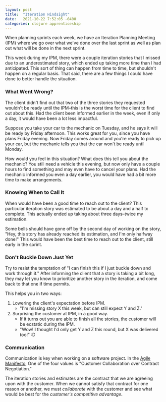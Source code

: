 ```yaml
---
layout: post
title:  "Iteration Hindsight"
date:   2021-10-22 7:52:05 -0400
categories: clojure apprenticeship
---
```


When planning sprints each week, we have an Iteration Planning Meeting (IPM) where we 
go over what we've done over the last sprint as well as plan out what will be done in 
the next sprint.

This week during my IPM, there were a couple iteration stories that I missed due to an 
underestimated story, which ended up taking more time than I had anticipated. This
sort of thing can happen from time to time, but shouldn't happen on a regular basis. 
That said, there are a few things I could have done to better handle the situation. 

### What Went Wrong?

The client didn't find out that two of the three stories they requested wouldn't 
be ready until the IPM–this is the worst time for the client to find out about this. 
Had the client been informed earlier in the week, even if only a day, it would 
have been a lot less impactful. 

Suppose you take your car to the mechanic on Tuesday, and he says it will be ready 
by Friday afternoon. This works great for you, since you have plans Friday evening. 
Now Friday comes around and you're ready to pick up your car, but the mechanic tells 
you that the car won't be ready until Monday. 

How would you feel in this situation? What does this tell you about the mechanic? 
You still need a vehicle this evening, but now only have a couple hours to find 
something and may even have to cancel your plans. Had the mechanic informed you even 
a day earlier, you would have had a bit more time to make arrangements. 

### Knowing When to Call It

When would have been a good time to reach out to the client? This particular iteration 
story was estimated to be about a day and a half to complete. This actually ended up 
taking about three days–twice my estimation. 

Some bells should have gone off by the second day of working on the story, "Hey, this 
story has already reached its estimation, and I'm only halfway done!" This would have 
been the best time to reach out to the client, still early in the sprint.

### Don't Buckle Down Just Yet

Try to resist the temptation of "I can finish this if I just buckle down and work through it."
After informing the client that a story is taking a bit long, they may let you know to 
prioritize another story in the iteration, and come back to that one if time permits. 

This helps you in two ways:
1. Lowering the client's expectation before IPM.
   - "I'm missing story X this week, but can still expect Y and Z."
2. Surprising the customer at IPM, in a good way.
   - If it turns out you are able to finish all the stories, 
   the customer will be ecstatic during the IPM.
   - "Wow! I thought I'd only get Y and Z this round, but X was delivered too!" :D

### Communication

Communication is key when working on a software project. In the [Agile Manifesto][agile-manifesto],
One of the four values is "Customer Collaboration over Contract Negotiation." 

The iteration stories and estimates are the contract that we are agreeing upon with the customer. 
When we cannot satisfy that contract for one reason or another, we must _collaborate_ with the 
customer and see what would be best for the _customer's competitive advantage_.

[agile-manifesto]: https://agilemanifesto.org